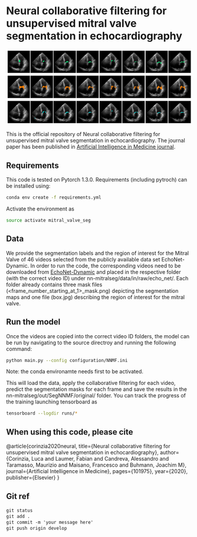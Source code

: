 # Neural collaborative filtering for unsupervised mitral valve segmentation in echocardiography

![Segmenting the Mitral Valve with Nural Collaborative Filtering](images/segs.png)

This is the official repository of Neural collaborative filtering for unsupervised mitral valve segmentation in echocardiography. The journal paper
has been published in [Artificial Intelligence in Medicine journal](https://www.sciencedirect.com/science/article/pii/S0933365720312409).

## Requirements
This code is tested on Pytorch 1.3.0. Requirements (including pytroch) can be installed using:
```bash
conda env create -f requirements.yml
```
Activate the environment as 
```bash
source activate mitral_valve_seg
```

## Data
We provide the segmentation labels and the region of interest for the Mitral Valve of 46 videos selected from the publicly available data set EchoNet-Dynamic.
In order to run the code, the corresponding videos need to be downloaded from [EchoNet-Dynamic](https://echonet.github.io/dynamic/) and placed in the respective folder (with the correct video ID) under nn-mitralseg/data/in/raw/echo_net/.
Each folder already contains three mask files (<frame_number_starting_at_1>_mask.png) depicting the segmentation maps and one file (box.jpg) describing the region of interest for the mitral valve.

## Run the model
Once the videos are copied into the correct video ID folders, the model can be run by navigating to the source directroy and running the following command:
```bash
python main.py --config configuration/NNMF.ini
```  
Note: the conda environamte needs first to be activated.

This will load the data, apply the collaborative filtering for each video, predict the segmentation masks for each frame and save the results in the nn-mitralseg/out/SegNNMF/original/<time-stamp> folder.
You can track the progress of the training launching tensorboard as
```bash
tensorboard --logdir runs/*
```  

## When using this code, please cite
@article{corinzia2020neural,
  title={Neural collaborative filtering for unsupervised mitral valve segmentation in echocardiography},
  author={Corinzia, Luca and Laumer, Fabian and Candreva, Alessandro and Taramasso, Maurizio and Maisano, Francesco and Buhmann, Joachim M},
  journal={Artificial Intelligence in Medicine},
  pages={101975},
  year={2020},
  publisher={Elsevier}
}

## Git ref
```
git status
git add .
git commit -m 'your message here'
git push origin develop